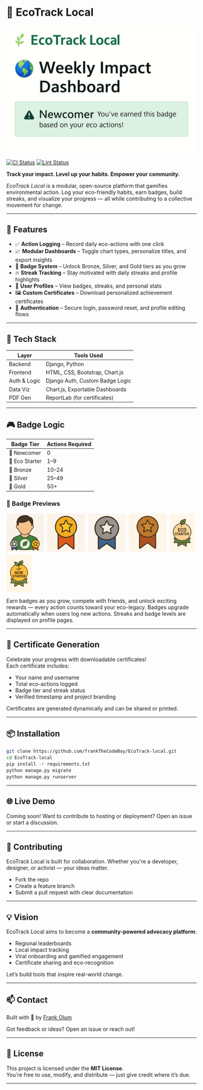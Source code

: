 # 🌱 EcoTrack Local

![EcoTrack Banner](assets/EcoTrack_Banner.png)

[![CI Status](https://github.com/frankTheCodeBoy/EcoTrack-local/actions/workflows/ci.yml/badge.svg)](https://github.com/frankTheCodeBoy/EcoTrack-local/actions/workflows/ci.yml)
[![Lint Status](https://github.com/frankTheCodeBoy/EcoTrack-local/actions/workflows/lint.yml/badge.svg)](https://github.com/frankTheCodeBoy/EcoTrack-local/actions/workflows/lint.yml)

**Track your impact. Level up your habits. Empower your community.**

_EcoTrack Local_ is a modular, open-source platform that gamifies environmental action. Log your eco-friendly habits, earn badges, build streaks, and visualize your progress — all while contributing to a collective movement for change.

---

## 🚀 Features

- ✅ **Action Logging** – Record daily eco-actions with one click  
- 📈 **Modular Dashboards** – Toggle chart types, personalize titles, and export insights  
- 🏅 **Badge System** – Unlock Bronze, Silver, and Gold tiers as you grow  
- 🔥 **Streak Tracking** – Stay motivated with daily streaks and profile highlights  
- 👤 **User Profiles** – View badges, streaks, and personal stats  
- 🖼️ **Custom Certificates** – Download personalized achievement certificates  
- 🔐 **Authentication** – Secure login, password reset, and profile editing flows  

---

## 🧩 Tech Stack

| Layer         | Tools Used                          |
|--------------|-------------------------------------|
| Backend       | Django, Python                      |
| Frontend      | HTML, CSS, Bootstrap, Chart.js      |
| Auth & Logic  | Django Auth, Custom Badge Logic     |
| Data Viz      | Chart.js, Exportable Dashboards     |
| PDF Gen       | ReportLab (for certificates)        |

---

## 🎮 Badge Logic

| Badge Tier       | Actions Required |
|------------------|------------------|
| 🌱 Newcomer       | 0                |
| 🎉 Eco Starter    | 1–9              |
| 🥉 Bronze         | 10–24            |
| 🥈 Silver         | 25–49            |
| 🏅 Gold           | 50+              |

### 🎨 Badge Previews

<div style="display: flex; flex-wrap: wrap; gap: 8px; margin-top: 6px;"> <img src="assets/Avatar_Image.png" alt="Avatar" width="100"/> <img src="assets/Gold_Badge.png" alt="Gold Badge" width="100"/> <img src="assets/Silver_Badge.png" alt="Silver Badge" width="100"/> <img src="assets/Bronze_Badge.png" alt="Bronze Badge" width="100"/> <img src="assets/EcoStarter_Badge.png" alt="Eco Starter Badge" width="66.55"/> <img src="assets/NewComer_Badge.png" alt="New Comer Badge" width="66.55"/> </div>

Earn badges as you grow, compete with friends, and unlock exciting rewards — every action counts toward your eco-legacy. Badges upgrade automatically when users log new actions. Streaks and badge levels are displayed on profile pages.

---

## 📜 Certificate Generation

Celebrate your progress with downloadable certificates!  
Each certificate includes:

- Your name and username  
- Total eco-actions logged  
- Badge tier and streak status  
- Verified timestamp and project branding  

Certificates are generated dynamically and can be shared or printed.

---

## 📦 Installation

```bash
git clone https://github.com/frankTheCodeBoy/EcoTrack-local.git
cd EcoTrack-local
pip install -r requirements.txt
python manage.py migrate
python manage.py runserver
```

---

## 🌐 Live Demo

Coming soon! Want to contribute to hosting or deployment? Open an issue or start a discussion.

---

## 🤝 Contributing

EcoTrack Local is built for collaboration. Whether you're a developer, designer, or activist — your ideas matter.

- Fork the repo  
- Create a feature branch  
- Submit a pull request with clear documentation  

---

## 💡 Vision

EcoTrack Local aims to become a **community-powered advocacy platform**:

- Regional leaderboards  
- Local impact tracking  
- Viral onboarding and gamified engagement  
- Certificate sharing and eco-recognition  

Let’s build tools that inspire real-world change.

---

## 📫 Contact

Built with 💚 by [Frank Olum](https://github.com/frankTheCodeBoy)

Got feedback or ideas? Open an issue or reach out!

---

## 📄 License

This project is licensed under the **MIT License**.  
You’re free to use, modify, and distribute — just give credit where it’s due.

---
